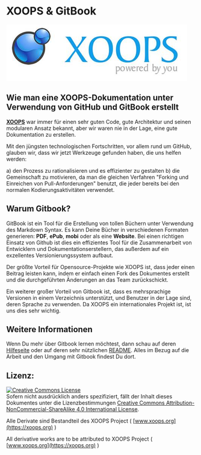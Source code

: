 # XOOPS & GitBook

![](../assets/logoXoops.jpg)

## Wie man eine XOOPS-Dokumentation unter Verwendung von GitHub und GitBook erstellt

[**XOOPS**](https://xoops.org) war immer für einen sehr guten Code, gute Architektur und seinen modularen Ansatz bekannt, aber wir waren nie in der Lage, eine gute Dokumentation zu erstellen.

Mit den jüngsten technologischen Fortschritten, vor allem rund um GitHub, glauben wir, dass wir jetzt Werkzeuge gefunden haben, die uns helfen werden:

a) den Prozess zu rationalisieren und es effizienter zu gestalten 
b) die Gemeinschaft zu motivieren, da man die gleichen Verfahren "Forking und Einreichen von Pull-Anforderungen" benutzt, die jeder bereits bei den normalen Kodierungsaktivitäten verwendet.

## Warum Gitbook?

GitBook ist ein Tool für die Erstellung von tollen Büchern unter Verwendung des Markdown Syntax. Es kann Deine Bücher in verschiedenen Formaten generieren: **PDF**, **ePub**, **mobi** oder als eine **Website**. Bei einen richtigen Einsatz von Github ist dies ein effizientes Tool für die Zusammenarbeit von Entwicklern und Dokumentationserstellern, das außerdem auf ein exzellentes Versionierungssystem aufbaut.

Der größte Vorteil für Opensource-Projekte wie XOOPS ist, dass jeder einen Beitrag leisten kann, indem er einfach einen Fork des Dokumentes erstellt und die durchgeführten Änderungen an das Team zurückschickt.

Ein weiterer großer Vorteil von Gitbook ist, dass es mehrsprachige Versionen in einem Verzeichnis unterstützt, und Benutzer in der Lage sind, deren Sprache zu verwenden. Da XOOPS ein internationales Projekt ist, ist uns dies sehr wichtig.

## Weitere Informationen

Wenn Du mehr über Gitbook lernen möchtest, dann schau auf deren [Hilfeseite](http://help.gitbook.io) oder auf deren sehr nützlichen [README](https://github.com/GitbookIO/gitbook/blob/master/README.md). Alles im Bezug auf die Arbeit und den Umgang mit Gitbook findest Du dort.

## Lizenz:

[![Creative Commons License](https://i.creativecommons.org/l/by-nc-sa/4.0/88x31.png)](http://creativecommons.org/licenses/by-nc-sa/4.0/)  
Sofern nicht ausdrücklich anders spezifiziert, fällt der Inhalt dieses Dokumentes unter die Lizenzbestimmungen [Creative Commons Attribution-NonCommercial-ShareAlike 4.0 International License](http://creativecommons.org/licenses/by-nc-sa/4.0/).

Alle Derivate sind Bestandteil des XOOPS Project \( [www.xoops.org](https://xoops.org) \)

All derivative works are to be attributed to XOOPS Project ( [www.xoops.org](https://xoops.org) )
